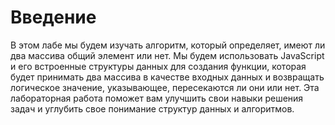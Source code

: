 # Введение

В этом лабе мы будем изучать алгоритм, который определяет, имеют ли два массива общий элемент или нет. Мы будем использовать JavaScript и его встроенные структуры данных для создания функции, которая будет принимать два массива в качестве входных данных и возвращать логическое значение, указывающее, пересекаются ли они или нет. Эта лабораторная работа поможет вам улучшить свои навыки решения задач и углубить свое понимание структур данных и алгоритмов.
